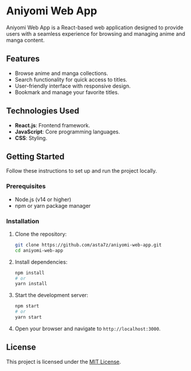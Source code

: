 # Aniyomi Web App

Aniyomi Web App is a React-based web application designed to provide users with a seamless experience for browsing and managing anime and manga content.

## Features

- Browse anime and manga collections.
- Search functionality for quick access to titles.
- User-friendly interface with responsive design.
- Bookmark and manage your favorite titles.

## Technologies Used

- **React.js**: Frontend framework.
- **JavaScript**: Core programming languages.
- **CSS**: Styling.

## Getting Started

Follow these instructions to set up and run the project locally.

### Prerequisites

- Node.js (v14 or higher)
- npm or yarn package manager

### Installation

1. Clone the repository:
   ```bash
   git clone https://github.com/asta7z/aniyomi-web-app.git
   cd aniyomi-web-app
   ```

2. Install dependencies:
   ```bash
   npm install
   # or
   yarn install
   ```

3. Start the development server:
   ```bash
   npm start
   # or
   yarn start
   ```

4. Open your browser and navigate to `http://localhost:3000`.

## License

This project is licensed under the [MIT License](LICENSE).